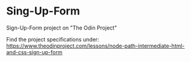 # Sing-Up-Form

Sign-Up-Form project on "The Odin Project"

Find the project specifications under: https://www.theodinproject.com/lessons/node-path-intermediate-html-and-css-sign-up-form
